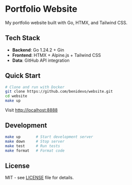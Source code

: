 # Portfolio Website

My portfolio website built with Go, HTMX, and Tailwind CSS.

## Tech Stack

- **Backend**: Go 1.24.2 + Gin
- **Frontend**: HTMX + Alpine.js + Tailwind CSS
- **Data**: GitHub API integration

## Quick Start

```bash
# Clone and run with Docker
git clone https://github.com/benidevo/website.git
cd website
make up
```

Visit <http://localhost:8888>

## Development

```bash
make up       # Start development server
make down     # Stop server
make test     # Run tests
make format   # Format code
```

## License

MIT - see [LICENSE](LICENSE) file for details.
